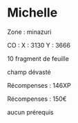 # Michelle

Zone : minazuri

CO : X : 3130 Y : 3666

10 fragment de feuille

champ dévasté

Récompenses : 146XP

Récompenses : 150€

aucun prérequis
